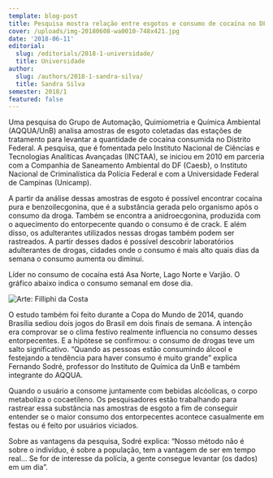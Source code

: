 ```yaml
---
template: blog-post
title: Pesquisa mostra relação entre esgotos e consumo de cocaína no DF
cover: /uploads/img-20180608-wa0010-748x421.jpg
date: '2018-06-11'
editorial:
  slug: /editorials/2018-1-universidade/
  title: Universidade
author:
  slug: /authors/2018-1-sandra-silva/
  title: Sandra Silva
semester: 2018/1
featured: false
---
```

Uma pesquisa do Grupo de Automação, Quimiometria e Química Ambiental (AQQUA/UnB) analisa amostras de esgoto coletadas das estações de tratamento para levantar a quantidade de cocaína consumida no Distrito Federal. A pesquisa, que é fomentada pelo Instituto Nacional de Ciências e Tecnologias Analíticas Avançadas (INCTAA), se iniciou em 2010 em parceria com a Companhia de Saneamento Ambiental do DF (Caesb), o Instituto Nacional de Criminalística da Polícia Federal e com a Universidade Federal de Campinas (Unicamp).



A partir da análise dessas amostras de esgoto é possível encontrar cocaína pura e benzoilecgonina, que é a substância gerada pelo organismo após o consumo da droga. Também se encontra a anidroecgonina, produzida com o aquecimento do entorpecente quando o consumo é de crack. E além disso, os adulterantes utilizados nessas drogas também podem ser rastreados. A partir desses dados é possível descobrir laboratórios adulterantes de drogas, cidades onde o consumo é mais alto quais dias da semana o consumo aumenta ou diminui.

Líder no consumo de cocaína está Asa Norte, Lago Norte e Varjão. O gráfico abaixo indica o consumo semanal em dose dia.

![Arte: Filliphi da Costa](/uploads/po-s.png)

O estudo também foi feito durante a Copa do Mundo de 2014, quando Brasília sediou dois jogos do Brasil em dois finais de semana. A intenção era comprovar se o clima festivo realmente influencia no consumo desses entorpecentes. E a hipótese se confirmou: o consumo de drogas teve um salto significativo. “Quando as pessoas estão consumindo álcool e festejando a tendência para haver consumo é muito grande” explica Fernando Sodré, professor do Instituto de Química da UnB e também integrante do AQQUA.

Quando o usuário a consome juntamente com bebidas alcóolicas, o corpo metaboliza o cocaetileno. Os pesquisadores estão trabalhando para rastrear essa substância nas amostras de esgoto a fim de conseguir entender se o maior consumo dos entorpecentes acontece casualmente em festas ou é feito por usuários viciados.



Sobre as vantagens da pesquisa, Sodré explica: “Nosso método não é sobre o indivíduo, é sobre a população, tem a vantagem de ser em tempo real… Se for de interesse da polícia, a gente consegue levantar (os dados) em um dia”.
